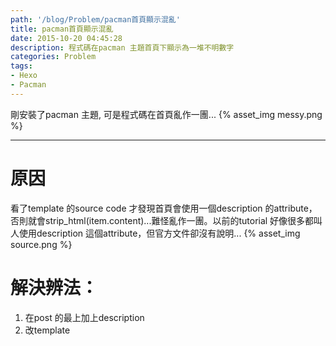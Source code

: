 ```yaml
---
path: '/blog/Problem/pacman首頁顯示混亂'
title: pacman首頁顯示混亂
date: 2015-10-20 04:45:28
description: 程式碼在pacman 主題首頁下顯示為一堆不明數字
categories: Problem
tags:
- Hexo
- Pacman
---
```


剛安裝了pacman 主題, 可是程式碼在首頁亂作一團...
{% asset_img messy.png %}

------------

# 原因
看了template 的source code 才發現首頁會使用一個description 的attribute，否則就會strip_html(item.content)...難怪亂作一團。以前的tutorial 好像很多都叫人使用description 這個attribute，但官方文件卻沒有說明...
{% asset_img source.png %}

# 解決辨法：
1. 在post 的最上加上description
2. 改template
